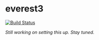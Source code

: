 # everest3
[![Build Status](https://travis-ci.org/rodluger/everest3.svg?branch=master)](https://travis-ci.org/rodluger/everest3)

*Still working on setting this up. Stay tuned.*
